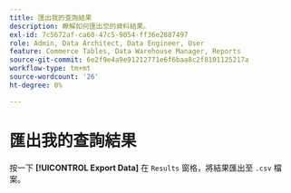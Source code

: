 ```yaml
---
title: 匯出我的查詢結果
description: 瞭解如何匯出您的資料結果。
exl-id: 7c5672af-ca60-47c5-9054-ff36e2887497
role: Admin, Data Architect, Data Engineer, User
feature: Commerce Tables, Data Warehouse Manager, Reports
source-git-commit: 6e2f9e4a9e91212771e6f6baa8c2f8101125217a
workflow-type: tm+mt
source-wordcount: '26'
ht-degree: 0%

---
```


# 匯出我的查詢結果

按一下 **[!UICONTROL Export Data]** 在 `Results` 窗格，將結果匯出至 `.csv` 檔案。
